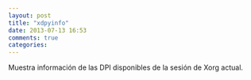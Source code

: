 ```yaml
---
layout: post
title: "xdpyinfo"
date: 2013-07-13 16:53
comments: true
categories: 
---
```

Muestra información de las DPI disponibles de la sesión de Xorg actual.

